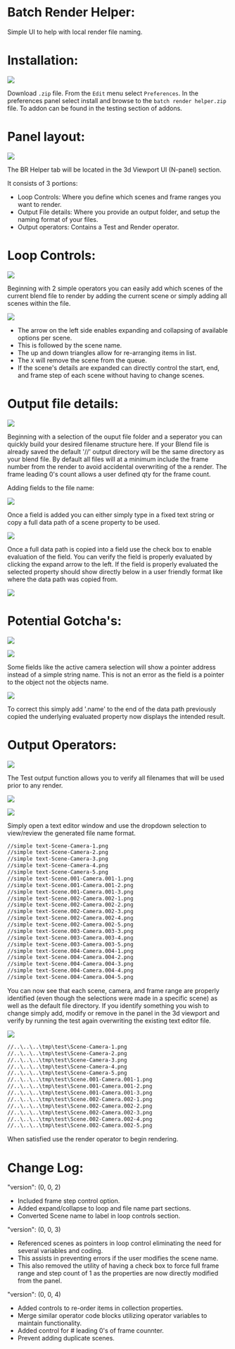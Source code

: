 # Batch Render Helper:

Simple UI to help with local render file naming.

# Installation:

![](images/enabling_addon.png)

Download `.zip` file.
From the `Edit` menu select `Preferences`.
In the preferences panel select install and browse to the `batch render helper.zip` file.
To addon can be found in the testing section of addons.

# Panel layout:

![](images/panel_layout.png)

The BR Helper tab will be located in the 3d Viewport UI (N-panel) section.

It consists of 3 portions:
* Loop Controls: Where you define which scenes and frame ranges you want to render.
* Output File details: Where you provide an output folder, and setup the naming format of your files.
* Output operators: Contains a Test and Render operator.

# Loop Controls:

![](images/loop_controls_start.png)

Beginning with 2 simple operators you can easily add which scenes of the current blend file to render by adding the current scene or simply adding all scenes within the file.

![](images/loop_controls_2.png)

* The arrow on the left side enables expanding and collapsing of available options per scene.
* This is followed by the scene name.
* The up and down triangles allow for re-arranging items in list.
* The `X` will remove the scene from the queue.
* If the scene's details are expanded can directly control the start, end, and frame step of each scene without having to change scenes.



# Output file details:

![](images/output_file_details_1.png)

Beginning with a selection of the ouput file folder and a seperator you can quickly build your desired filename structure here. If your Blend file is already saved the default '//' output directory will be the same directory as your blend file. By default all files will at a minimum include the frame number from the render to avoid accidental overwriting of the a render. The frame leading 0's count allows a user defined qty for the frame count.

Adding fields to the file name:

![](images/output_file_details_2.png)

Once a field is added you can either simply type in a fixed text string or copy a full data path of a scene property to be used.

![](images/data_path_1.png)

Once a full data path is copied into a field use the check box to enable evaluation of the field. You can verify the field is properly evaluated by clicking the expand arrow to the left. If the field is properly evaluated the selected property should show directly below in a user friendly format like where the data path was copied from.

![](images/output_file_details_3.png)

# Potential Gotcha's:

![](images/potential_gotcha_1.png)

![](images/potential_gotcha_2.png)

Some fields like the active camera selection will show a pointer address instead of a simple string name. This is not an error as the field is a pointer to the object not the objects name. 

![](images/potential_gotcha_3.png)

To correct this simply add '.name' to the end of the data path previously copied the underlying evaluated property now displays the intended result.

# Output Operators:

![](images/output_operators_1.png)

The Test output function allows you to verify all filenames that will be used prior to any render. 

![](images/test_output_1.png)

![](images/test_output_2.png)

Simply open a text editor window and use the dropdown selection to view/review the generated file name format.

```txt
//simple text-Scene-Camera-1.png
//simple text-Scene-Camera-2.png
//simple text-Scene-Camera-3.png
//simple text-Scene-Camera-4.png
//simple text-Scene-Camera-5.png
//simple text-Scene.001-Camera.001-1.png
//simple text-Scene.001-Camera.001-2.png
//simple text-Scene.001-Camera.001-3.png
//simple text-Scene.002-Camera.002-1.png
//simple text-Scene.002-Camera.002-2.png
//simple text-Scene.002-Camera.002-3.png
//simple text-Scene.002-Camera.002-4.png
//simple text-Scene.002-Camera.002-5.png
//simple text-Scene.003-Camera.003-3.png
//simple text-Scene.003-Camera.003-4.png
//simple text-Scene.003-Camera.003-5.png
//simple text-Scene.004-Camera.004-1.png
//simple text-Scene.004-Camera.004-2.png
//simple text-Scene.004-Camera.004-3.png
//simple text-Scene.004-Camera.004-4.png
//simple text-Scene.004-Camera.004-5.png
```

You can now see that each scene, camera, and frame range are properly identified (even though the selections were made in a specific scene) as well as the default file directory. If you identify something you wish to change simply add, modify or remove in the panel in the 3d viewport and verify by running the test again overwriting the existing text editor file.

![](images/modified_1.png)

```txt
//..\..\..\tmp\test\Scene-Camera-1.png
//..\..\..\tmp\test\Scene-Camera-2.png
//..\..\..\tmp\test\Scene-Camera-3.png
//..\..\..\tmp\test\Scene-Camera-4.png
//..\..\..\tmp\test\Scene-Camera-5.png
//..\..\..\tmp\test\Scene.001-Camera.001-1.png
//..\..\..\tmp\test\Scene.001-Camera.001-2.png
//..\..\..\tmp\test\Scene.001-Camera.001-3.png
//..\..\..\tmp\test\Scene.002-Camera.002-1.png
//..\..\..\tmp\test\Scene.002-Camera.002-2.png
//..\..\..\tmp\test\Scene.002-Camera.002-3.png
//..\..\..\tmp\test\Scene.002-Camera.002-4.png
//..\..\..\tmp\test\Scene.002-Camera.002-5.png
```

When satisfied use the render operator to begin rendering.

# Change Log:

"version": (0, 0, 2)
* Included frame step control option.
* Added expand/collapse to loop and file name part sections.
* Converted Scene name to label in loop controls section.

"version": (0, 0, 3)
* Referenced scenes as pointers in loop control eliminating the need for several variables and coding.
* This assists in preventing errors if the user modifies the scene name.
* This also removed the utility of having a check box to force full frame range and step count of 1 as the properties are now directly modified from the panel.

"version": (0, 0, 4)
* Added controls to re-order items in collection properties.
* Merge similar operator code blocks utilizing operator variables to maintain functionality.
* Added control for # leading 0's of frame counnter.
* Prevent adding duplicate scenes.

